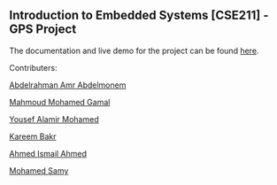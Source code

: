 ## Introduction to Embedded Systems [CSE211] - GPS Project

The documentation and live demo for the project can be found [here](https://drive.google.com/file/d/1tLkjR6ATegLlAtVVKDnrwHIp3BvPDOhD/view?usp=sharing).

Contributers:

[Abdelrahman Amr Abdelmonem](https://github.com/abdelrahmanamrxo)

[Mahmoud Mohamed Gamal](https://github.com/MahmoudAhmedGamal)

[Yousef Alamir Mohamed](https://github.com/yousefalamir27)

[Kareem Bakr](https://github.com/kareem2bakr2)

[Ahmed Ismail Ahmed](https://github.com/Helios165)

[Mohamed Samy](https://github.com/Msamy201)
